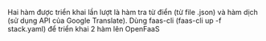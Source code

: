 Hai hàm được triển khai lần lượt là hàm tra từ điển (từ file .json) và hàm dịch (sử dụng API của Google Translate).
Dùng faas-cli (faas-cli up -f stack.yaml) để triển khai 2 hàm lên OpenFaaS
